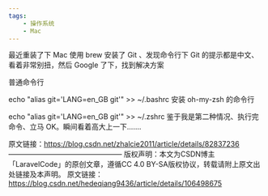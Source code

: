 ```yaml
---
tags:
    - 操作系统
    - Mac
---
```


最近重装了下 Mac 使用 brew 安装了 Git 、发现命令行下 Git 的提示都是中文、看着非常别扭，然后 Google 了下，找到解决方案

普通命令行

echo "alias git='LANG=en_GB git'" >> ~/.bashrc
安装 oh-my-zsh 的命令行

echo "alias git='LANG=en_GB git'" >> ~/.zshrc
鉴于我是第二种情况、执行完命令、立马 OK。瞬间看着高大上一下.......

原文链接：https://blog.csdn.net/zhalcie2011/article/details/82837236
————————————————
版权声明：本文为CSDN博主「LaravelCode」的原创文章，遵循CC 4.0 BY-SA版权协议，转载请附上原文出处链接及本声明。
原文链接：https://blog.csdn.net/hedeqiang9436/article/details/106498675